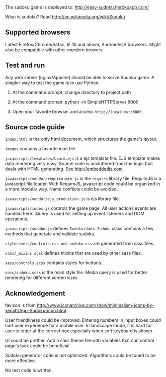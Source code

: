 The sudoku game is deployed to: http://easy-sudoku.herokuapp.com/

What is sudoku? Read http://en.wikipedia.org/wiki/Sudoku

## Supported browsers
Latest Firefox/Chrome/Safari, IE 10 and above, Android/iOS browsers. Might also be compatible with other mordern browers.

## Test and run
Any web server (nginx/Apache) should be able to serve Sudoku game. A simpler way to test the game is to use Python.

1. At the command prompt, change directory to project path

2. At the command prompt:
        python -m SimpleHTTPServer 8000

6. Open your favorite browser and access `http://localhost:8000`

## Source code guide
`index.html` is the only html document, which structures the game's layout. 

`images` contains a favorite icon file. 

`javascripts/templates/board.ejs` is a ejs template file. EJS template makes data rendering very easy. Source code is uncluttered from the logic that deals with HTML generating. See http://embeddedjs.com

`javascripts/vendor/require.min.js` is the `require` library file. RequireJS is a javascript file loader. With RequireJS, javascript code could be organized in a more modular way. Name conflicts could be avoided.

`javascripts/vendor/ejs_production.js` is ejs library file.

`javascripts/index.js` controls the game page. All user actions events are handled here. jQuery is used for setting up event listeners and DOM operations.

`javascripts/sudoku.js` defines `Sudoku` class. `Sudoku` class contains a few methods that generate and validate sudoku.

`stylesheets/controls.css and sudoku.css` are generated from sass files.

`sass/_mixins.scss` defines mixins that are used by other sass files.

`sass/controls.scss` contains styles for buttons.

`sass/sudoku.scss` is the main style file. Media query is used for better rendering for different screen sizes.

## Acknowledgement
favicon is from http://www.iconarchive.com/show/minimalism-icons-by-xenatt/App-Sudoku-icon.html

User friendliness could be improved. Entering numbers in input boxes could hurt user experience for a mobile user. In landscape mode, it is hard for user to enter at the correct box especially when soft keyboard is shown.

UI could be prettier. Add a sass theme file with variables that can control page's look could be beneficial.

Sudoku generator code is not optimized. Algorithms could be tuned to be more effective.

No test code is written.
